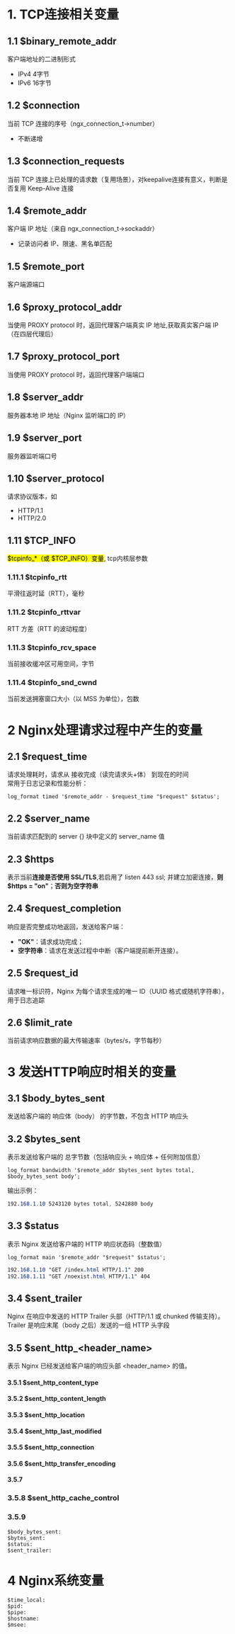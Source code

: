 # 1. TCP连接相关变量

## 1.1 $binary_remote_addr
客户端地址的二进制形式
- IPv4 4字节
- IPv6 16字节

## 1.2 $connection
当前 TCP 连接的序号（ngx_connection_t->number）
- 不断递增

## 1.3 $connection_requests
当前 TCP 连接上已处理的请求数（复用场景），对keepalive连接有意义，判断是否复用 Keep-Alive 连接

## 1.4 $remote_addr

客户端 IP 地址（来自 ngx_connection_t->sockaddr）
- 记录访问者 IP、限速、黑名单匹配

## 1.5 $remote_port
客户端源端口

## 1.6 $proxy_protocol_addr

当使用 PROXY protocol 时，返回代理客户端真实 IP 地址,获取真实客户端 IP（在四层代理后）

## 1.7 $proxy_protocol_port
当使用 PROXY protocol 时，返回代理客户端端口

## 1.8 $server_addr
服务器本地 IP 地址（Nginx 监听端口的 IP）

## 1.9 $server_port

服务器监听端口号

## 1.10 $server_protocol
请求协议版本，如 
- HTTP/1.1
- HTTP/2.0

## 1.11 $TCP_INFO

<mark>$tcpinfo_*（或 $TCP_INFO）变量</mark>, tcp内核层参数

### 1.11.1 $tcpinfo_rtt
平滑往返时延（RTT），毫秒

### 1.11.2 $tcpinfo_rttvar
RTT 方差（RTT 的波动程度）

### 1.11.3 $tcpinfo_rcv_space
当前接收缓冲区可用空间，字节

### 1.11.4 $tcpinfo_snd_cwnd

当前发送拥塞窗口大小（以 MSS 为单位），包数



# 2 Nginx处理请求过程中产生的变量

## 2.1 $request_time
请求处理耗时，请求从 接收完成（读完请求头+体） 到现在的时间<br>
常用于日志记录和性能分析：
```nginx
log_format timed '$remote_addr - $request_time "$request" $status';
```

## 2.2 $server_name
当前请求匹配到的 server {} 块中定义的 server_name 值

## 2.3 $https

表示当前**连接是否使用 SSL/TLS**,若启用了 listen 443 ssl; 并建立加密连接，**则 $https = "on"**；**否则为空字符串**

## 2.4 $request_completion

响应是否完整成功地返回，发送给客户端：
- **"OK"**：请求成功完成；
- **空字符串**：请求在发送过程中中断（客户端提前断开连接）。

## 2.5 $request_id

请求唯一标识符，Nginx 为每个请求生成的唯一 ID（UUID 格式或随机字符串），用于日志追踪


## 2.6 $limit_rate
当前请求响应数据的最大传输速率（bytes/s，字节每秒）


# 3 发送HTTP响应时相关的变量


## 3.1 $body_bytes_sent
发送给客户端的 响应体（body） 的字节数，不包含 HTTP 响应头

## 3.2 $bytes_sent
表示发送给客户端的 总字节数（包括响应头 + 响应体 + 任何附加信息）
```nginx
log_format bandwidth '$remote_addr $bytes_sent bytes total, $body_bytes_sent body';
```
输出示例：
```css
192.168.1.10 5243120 bytes total, 5242880 body
```

## 3.3 $status
表示 Nginx 发送给客户端的 HTTP 响应状态码（整数值）
```nginx
log_format main '$remote_addr "$request" $status';
```
```css
192.168.1.10 "GET /index.html HTTP/1.1" 200
192.168.1.11 "GET /noexist.html HTTP/1.1" 404
```

## 3.4 $sent_trailer
Nginx 在响应中发送的 HTTP Trailer 头部（HTTP/1.1 或 chunked 传输支持）。Trailer 是响应末尾（body 之后）发送的一组 HTTP 头字段

## 3.5 $sent_http_<header_name>
表示 Nginx 已经发送给客户端的响应头部 <header_name> 的值。

#### 3.5.1 $sent_http_content_type


#### 3.5.2 $sent_http_content_length

#### 3.5.3 $sent_http_location

#### 3.5.4 $sent_http_last_modified

#### 3.5.5 $sent_http_connection

#### 3.5.6 $sent_http_transfer_encoding

#### 3.5.7 


### 3.5.8 $sent_http_cache_control

### 3.5.9
```
$body_bytes_sent:
$bytes_sent:
$status:
$sent_trailer:
```

# 4 Nginx系统变量
```
$time_local:
$pid:
$pipe:
$hostname:
$msee:
```
